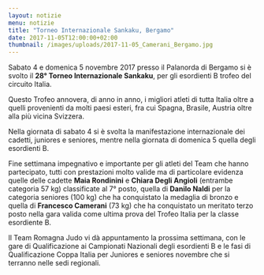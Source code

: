 ```yaml
---
layout: notizie
menu: notizie
title: "Torneo Internazionale Sankaku, Bergamo"
date: 2017-11-05T12:00:00+02:00
thumbnail: /images/uploads/2017-11-05_Camerani_Bergamo.jpg
---
```


Sabato 4 e domenica 5 novembre 2017 presso il Palanorda di Bergamo si è svolto il **28° Torneo Internazionale Sankaku**, per gli esordienti B trofeo del circuito Italia.

Questo Trofeo annovera, di anno in anno, i migliori atleti di tutta Italia oltre a quelli provenienti da molti paesi esteri, fra cui Spagna, Brasile, Austria oltre alla più vicina Svizzera.

Nella giornata di sabato 4 si è svolta la manifestazione internazionale dei cadetti, juniores e seniores, mentre nella giornata di domenica 5 quella degli esordienti B.

Fine settimana impegnativo e importante per gli atleti del Team che hanno partecipato, tutti con prestazioni molto valide ma di particolare evidenza quelle delle cadette **Maia Rondinini** e **Chiara Degli Angioli** (entrambe categoria 57 kg) classificate al 7° posto, quella di **Danilo Naldi** per la categoria seniores (100 kg) che ha conquistato la medaglia di bronzo e quella di **Francesco Camerani** (73 kg) che ha conquistato un meritato terzo posto nella gara valida come ultima prova del Trofeo Italia per la classe esordiente B.

Il Team Romagna Judo vi dà appuntamento la prossima settimana,  con le gare di Qualificazione ai Campionati Nazionali degli esordienti B e le fasi di Qualificazione Coppa Italia per Juniores e seniores  novembre che si terranno nelle sedi regionali.

